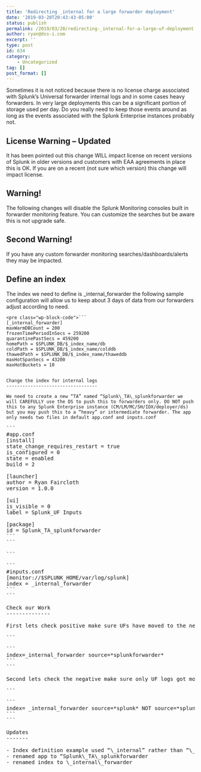 ```yaml
---
title: 'Redirecting _internal for a large forwarder deployment'
date: '2019-03-20T20:43:43-05:00'
status: publish
permalink: /2019/03/20/redirecting-_internal-for-a-large-uf-deployment
author: ryan@dss-i.com
excerpt: ''
type: post
id: 634
category:
    - Uncategorized
tag: []
post_format: []
---
```

Sometimes it is not noticed because there is no license charge associated with Splunk’s Universal forwarder internal logs and in some cases heavy forwarders. In very large deployments this can be a significant portion of storage used per day. Do you really need to keep those events around as long as the events associated with the Splunk Enterprise instances probably not.

License Warning – Updated
-------------------------

It has been pointed out this change WILL impact license on recent versions of Splunk in older versions and customers with EAA agreements in place this is OK. If you are on a recent (not sure which version) this change will impact license.

Warning!
--------

The following changes will disable the Splunk Monitoring consoles built in forwarder monitoring feature. You can customize the searches but be aware this is not upgrade safe.

Second Warning!
---------------

If you have any custom forwarder monitoring searches/dashboards/alerts they may be impacted.

Define an index
---------------

The index we need to define is \_internal\_forwarder the following sample configuration will allow us to keep about 3 days of data from our forwarders adjust according to need.

```
<pre class="wp-block-code">```
[_internal_forwarder]
maxWarmDBCount = 200
frozenTimePeriodInSecs = 259200
quarantinePastSecs = 459200
homePath = $SPLUNK_DB/$_index_name/db
coldPath = $SPLUNK_DB/$_index_name/colddb
thawedPath = $SPLUNK_DB/$_index_name/thaweddb
maxHotSpanSecs = 43200
maxHotBuckets = 10
```
```

Change the index for internal logs
----------------------------------

We need to create a new “TA” named “Splunk\_TA\_splunkforwarder we will CAREFULLY use the DS to push this to forwarders only. DO NOT push this to any Splunk Enterprise instance (CM/LM/MC/SH/IDX/deployer/ds) but you may push this to a “heavy” or intermediate forwarder. The app only needs two files in default app.conf and inputs.conf

```
<pre class="wp-block-code">```
#app.conf
[install]
state_change_requires_restart = true
is_configured = 0
state = enabled
build = 2

[launcher]
author = Ryan Faircloth
version = 1.0.0

[ui]
is_visible = 0
label = Splunk_UF Inputs

[package]
id = Splunk_TA_splunkforwarder
```
```

```
<pre class="wp-block-code">```
#inputs.conf
[monitor://$SPLUNK_HOME/var/log/splunk]
index = _internal_forwarder
```
```

Check our Work
--------------

First lets check positive make sure UFs have moved to the new index, we should get results.

```
<pre class="wp-block-code">```
index=_internal_forwarder source=*splunkforwarder*
```
```

Second lets check the negative make sure only UF logs got moved we should get no results

```
<pre class="wp-block-code">```
index= _internal_forwarder source=*splunk* NOT source=*splunkforwarder*
```
```

Updates
-------

- Index definition example used “\_internal” rather than “\_internal\_uf”
- renamed app to “Splunk\_TA\_splunkforwarder
- renamed index to \_internal\_forwarder